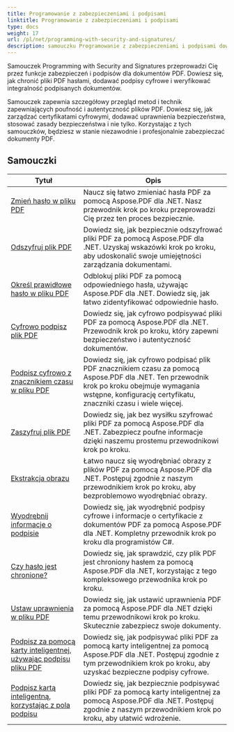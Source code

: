 ```yaml
---
title: Programowanie z zabezpieczeniami i podpisami
linktitle: Programowanie z zabezpieczeniami i podpisami
type: docs
weight: 17
url: /pl/net/programming-with-security-and-signatures/
description: samouczku Programowanie z zabezpieczeniami i podpisami dowiesz się, jak zabezpieczać i podpisywać dokumenty PDF, zapewniając tym samym poufność i autentyczność.
---
```

Samouczek Programming with Security and Signatures przeprowadzi Cię przez funkcje zabezpieczeń i podpisów dla dokumentów PDF. Dowiesz się, jak chronić pliki PDF hasłami, dodawać podpisy cyfrowe i weryfikować integralność podpisanych dokumentów.

Samouczek zapewnia szczegółowy przegląd metod i technik zapewniających poufność i autentyczność plików PDF. Dowiesz się, jak zarządzać certyfikatami cyfrowymi, dodawać uprawnienia bezpieczeństwa, stosować zasady bezpieczeństwa i nie tylko. Korzystając z tych samouczków, będziesz w stanie niezawodnie i profesjonalnie zabezpieczać dokumenty PDF.

## Samouczki
| Tytuł | Opis |
| --- | --- | 
| [Zmień hasło w pliku PDF](./change-password/) | Naucz się łatwo zmieniać hasła PDF za pomocą Aspose.PDF dla .NET. Nasz przewodnik krok po kroku przeprowadzi Cię przez ten proces bezpiecznie. |  
| [Odszyfruj plik PDF](./decrypt/) | Dowiedz się, jak bezpiecznie odszyfrować pliki PDF za pomocą Aspose.PDF dla .NET. Uzyskaj wskazówki krok po kroku, aby udoskonalić swoje umiejętności zarządzania dokumentami. |  
| [Określ prawidłowe hasło w pliku PDF](./determine-correct-password/) | Odblokuj pliki PDF za pomocą odpowiedniego hasła, używając Aspose.PDF dla .NET. Dowiedz się, jak łatwo zidentyfikować odpowiednie hasło. |  
| [Cyfrowo podpisz plik PDF](./digitally-sign/) | Dowiedz się, jak cyfrowo podpisywać pliki PDF za pomocą Aspose.PDF dla .NET. Przewodnik krok po kroku, który zapewni bezpieczeństwo i autentyczność dokumentów. |  
| [Podpisz cyfrowo z znacznikiem czasu w pliku PDF](./digitally-sign-with-time-stamp/) | Dowiedz się, jak cyfrowo podpisać plik PDF znacznikiem czasu za pomocą Aspose.PDF dla .NET. Ten przewodnik krok po kroku obejmuje wymagania wstępne, konfigurację certyfikatu, znaczniki czasu i wiele więcej. |  
| [Zaszyfruj plik PDF](./encrypt/) | Dowiedz się, jak bez wysiłku szyfrować pliki PDF za pomocą Aspose.PDF dla .NET. Zabezpiecz poufne informacje dzięki naszemu prostemu przewodnikowi krok po kroku. |  
| [Ekstrakcja obrazu](./extracting-image/) | Łatwo naucz się wyodrębniać obrazy z plików PDF za pomocą Aspose.PDF dla .NET. Postępuj zgodnie z naszym przewodnikiem krok po kroku, aby bezproblemowo wyodrębniać obrazy. |  
| [Wyodrębnij informacje o podpisie](./extract-signature-info/) | Dowiedz się, jak wyodrębnić podpisy cyfrowe i informacje o certyfikacie z dokumentów PDF za pomocą Aspose.PDF dla .NET. Kompletny przewodnik krok po kroku dla programistów C#. |  
| [Czy hasło jest chronione?](./is-password-protected/) | Dowiedz się, jak sprawdzić, czy plik PDF jest chroniony hasłem za pomocą Aspose.PDF dla .NET, korzystając z tego kompleksowego przewodnika krok po kroku. |  
| [Ustaw uprawnienia w pliku PDF](./set-privileges/) | Dowiedz się, jak ustawić uprawnienia PDF za pomocą Aspose.PDF dla .NET dzięki temu przewodnikowi krok po kroku. Skutecznie zabezpiecz swoje dokumenty. |  
| [Podpisz za pomocą karty inteligentnej, używając podpisu pliku PDF](./sign-with-smart-card-using-pdf-file-signature/) | Dowiedz się, jak podpisywać pliki PDF za pomocą karty inteligentnej za pomocą Aspose.PDF dla .NET. Postępuj zgodnie z tym przewodnikiem krok po kroku, aby uzyskać bezpieczne podpisy cyfrowe. |  
| [Podpisz kartą inteligentną, korzystając z pola podpisu](./sign-with-smart-card-using-signature-field/) | Dowiedz się, jak bezpiecznie podpisywać pliki PDF za pomocą karty inteligentnej za pomocą Aspose.PDF dla .NET. Postępuj zgodnie z naszym przewodnikiem krok po kroku, aby ułatwić wdrożenie. |  